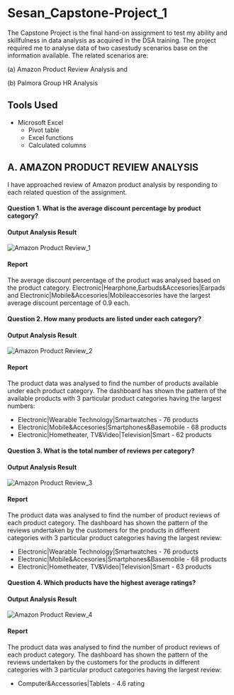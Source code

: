 # Sesan_Capstone-Project_1
The Capstone Project is the final hand-on assignment to test my ability and skillfulness in data analysis as acquired in the DSA training. The project required me to analyse data of two casestudy scenarios base on the information available. The related scenarios are:

(a) Amazon Product Review Analysis and 

(b) Palmora Group HR Analysis

## Tools Used
- Microsoft Excel
  - Pivot table
  - Excel functions
  - Calculated columns  

## A. AMAZON PRODUCT REVIEW ANALYSIS
I have approached review of Amazon product analysis by responding to each related question of the assignment. 

#### Question 1. What is the average discount percentage by product category? 

  #### Output Analysis Result




![Amazon Product Review_1](https://github.com/user-attachments/assets/4fadd744-0308-4e56-9b76-1d8b0fdfae38)



 #### Report
 The average discount percentage of the product was analysed based on the product category. Electronic|Hearphone,Earbuds&Accesories|Earpads and Electronic|Mobile&Accesories|Mobileaccesories have the largest average discount percentage of 0.9 each.  



#### Question 2. How many products are listed under each category? 

  #### Output Analysis Result

![Amazon Product Review_2](https://github.com/user-attachments/assets/00879ec2-4848-4ed3-a437-56474ed6a008)





 #### Report
 The product data was analysed to find the number of products available under each product category. The dashboard has shown the pattern of the available products with 3 particular product categories having the largest numbers:
   - Electronic|Wearable Technology|Smartwatches - 76 products
   - Electronic|Mobile&Accesories|Smartphones&Basemobile  -  68 products
   - Electronic|Hometheater, TV&Video|Television|Smart   -  62 products  


 #### Question 3. What is the total number of reviews per category? 

  #### Output Analysis Result

![Amazon Product Review_3](https://github.com/user-attachments/assets/a98a33f3-4752-4120-9f8e-d883a22701d8)


 #### Report
 The product data was analysed to find the number of product reviews of each product category. The dashboard has shown the pattern of the reviews undertaken by the customers for the products in different categories with 3 particular product categories having the largest review:
   - Electronic|Wearable Technology|Smartwatches - 76 products
   - Electronic|Mobile&Accesories|Smartphones&Basemobile  -  68 products
   - Electronic|Hometheater, TV&Video|Television|Smart   -  63 products  


  #### Question 4. Which products have the highest average ratings? 

  #### Output Analysis Result

![Amazon Product Review_4](https://github.com/user-attachments/assets/4b4847be-ad29-48b5-aad2-fad27d54fdb3)



 #### Report
 The product data was analysed to find the number of product reviews of each product category. The dashboard has shown the pattern of the reviews undertaken by the customers for the products in different categories with 3 particular product categories having the largest review:
   - Computer&Accessories|Tablets - 4.6 rating
 





